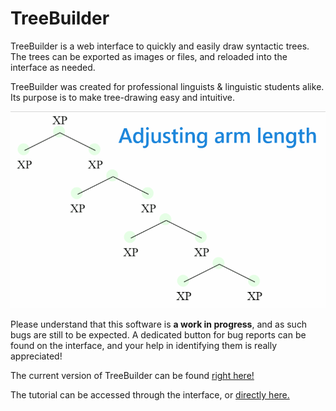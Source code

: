 # TreeBuilder

TreeBuilder is a web interface to quickly and easily draw syntactic trees. The trees can be exported as images or files, and reloaded into the interface as needed.

TreeBuilder was created for professional linguists & linguistic students alike. Its purpose is to make tree-drawing easy and intuitive.

![tree example](./assets/tutoGif3.gif)


Please understand that this software is **a work in progress**, and as such bugs are still to be expected. A dedicated button for bug reports can be found on the interface, and your help in identifying them is really appreciated!




The current version of TreeBuilder can be found [right here!](https://nifty-morse-4f2438.netlify.app/)

The tutorial can be accessed through the interface, or [directly here.](https://nifty-morse-4f2438.netlify.app/tutorial.html)
